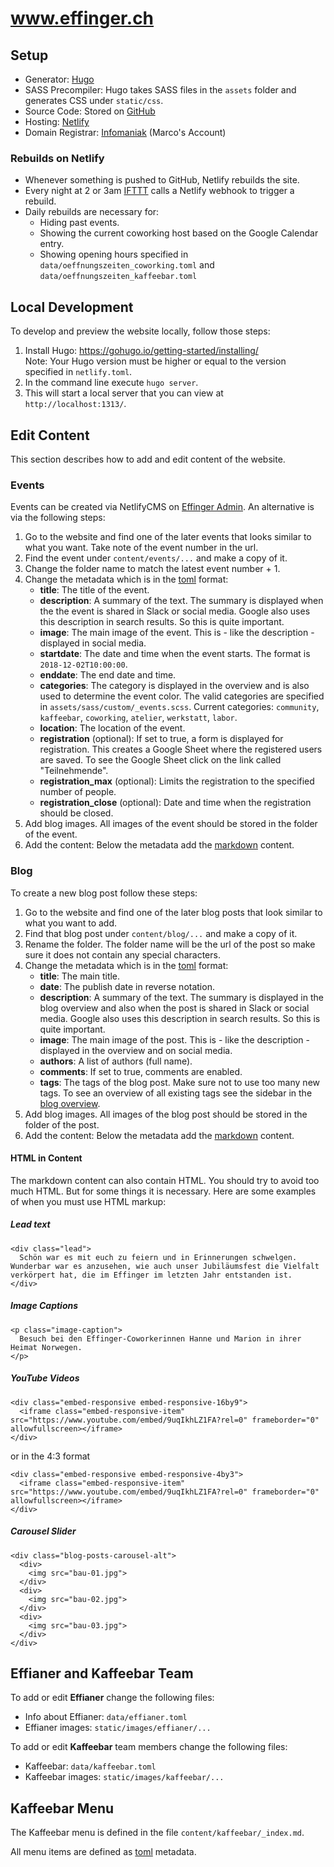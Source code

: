 # www.effinger.ch

## Setup

* Generator: [Hugo](https://gohugo.io/)
* SASS Precompiler: Hugo takes SASS files in the `assets` folder and generates CSS under `static/css`.
* Source Code: Stored on [GitHub](https://github.com/effinger/www.effinger.ch/)
* Hosting: [Netlify](https://www.netlify.com/)
* Domain Registrar: [Infomaniak](https://www.infomaniak.ch/) (Marco's Account)


### Rebuilds on Netlify

* Whenever something is pushed to GitHub, Netlify rebuilds the site.
* Every night at 2 or 3am [IFTTT](https://ifttt.com/) calls a Netlify webhook to trigger a rebuild.
* Daily rebuilds are necessary for:
  * Hiding past events.
  * Showing the current coworking host based on the Google Calendar entry.
  * Showing opening hours specified in `data/oeffnungszeiten_coworking.toml` and `data/oeffnungszeiten_kaffeebar.toml`


## Local Development

To develop and preview the website locally, follow those steps:

1. Install Hugo: https://gohugo.io/getting-started/installing/   
Note: Your Hugo version must be higher or equal to the version specified in `netlify.toml`.
2. In the command line execute `hugo server`.
3. This will start a local server that you can view at `http://localhost:1313/`.


## Edit Content

This section describes how to add and edit content of the website.

### Events

Events can be created via NetlifyCMS on [Effinger Admin](https://www.effinger.ch/admin/). An alternative is via the following steps:

1. Go to the website and find one of the later events that looks similar to what you want. Take note of the event number in the url.
2. Find the event under `content/events/...` and make a copy of it.
3. Change the folder name to match the latest event number + 1.
4. Change the metadata which is in the [toml](https://github.com/toml-lang/toml) format:
    * **title**: The title of the event.
    * **description**: A summary of the text. The summary is displayed when the the event is shared in Slack or social media. Google also uses this description in search results. So this is quite important.
    * **image**: The main image of the event. This is - like the description - displayed in social media.
    * **startdate**: The date and time when the event starts. The format is `2018-12-02T10:00:00`.
    * **enddate**: The end date and time.
    * **categories**: The category is displayed in the overview and is also used to determine the event color. The valid categories are specified in `assets/sass/custom/_events.scss`. Current categories: `community`, `kaffeebar`, `coworking`, `atelier`, `werkstatt`, `labor`.
    * **location**: The location of the event.
    * **registration** (optional): If set to true, a form is displayed for registration. This creates a Google Sheet where the registered users are saved. To see the Google Sheet click on the link called "Teilnehmende".
    * **registration_max** (optional): Limits the registration to the specified number of people.
    * **registration_close** (optional): Date and time when the registration should be closed.
5. Add blog images. All images of the event should be stored in the folder of the event.
6. Add the content: Below the metadata add the [markdown](https://github.com/adam-p/markdown-here/wiki/Markdown-Cheatsheet) content.



### Blog

To create a new blog post follow these steps:

1. Go to the website and find one of the later blog posts that look similar to what you want to add.
2. Find that blog post under `content/blog/...` and make a copy of it.
3. Rename the folder. The folder name will be the url of the post so make sure it does not contain any special characters.
4. Change the metadata which is in the [toml](https://github.com/toml-lang/toml) format:
    * **title**: The main title.
    * **date**: The publish date in reverse notation.
    * **description**: A summary of the text. The summary is displayed in the blog overview and also when the post is shared in Slack or social media. Google also uses this description in search results. So this is quite important.
    * **image**: The main image of the post. This is - like the description - displayed in the overview and on social media.
    * **authors**: A list of authors (full name).
    * **comments**: If set to true, comments are enabled.
    * **tags**: The tags of the blog post. Make sure not to use too many new tags. To see an overview of all existing tags see the sidebar in the [blog overview](https://www.effinger.ch/blog/).
5. Add blog images. All images of the blog post should be stored in the folder of the post.
6. Add the content: Below the metadata add the [markdown](https://github.com/adam-p/markdown-here/wiki/Markdown-Cheatsheet) content.


#### HTML in Content

The markdown content can also contain HTML. You should try to avoid too much HTML. But for some things it is necessary. Here are some examples of when you must use HTML markup:

##### Lead text

```
<div class="lead">
  Schön war es mit euch zu feiern und in Erinnerungen schwelgen. Wunderbar war es anzusehen, wie auch unser Jubiläumsfest die Vielfalt verkörpert hat, die im Effinger im letzten Jahr entstanden ist.
</div>
```

##### Image Captions

```
<p class="image-caption">
  Besuch bei den Effinger-Coworkerinnen Hanne und Marion in ihrer Heimat Norwegen.
</p>
```


##### YouTube Videos

```
<div class="embed-responsive embed-responsive-16by9">
  <iframe class="embed-responsive-item" src="https://www.youtube.com/embed/9uqIkhLZ1FA?rel=0" frameborder="0" allowfullscreen></iframe>
</div>
```

or in the 4:3 format

```
<div class="embed-responsive embed-responsive-4by3">
  <iframe class="embed-responsive-item" src="https://www.youtube.com/embed/9uqIkhLZ1FA?rel=0" frameborder="0" allowfullscreen></iframe>
</div>
```

##### Carousel Slider

```
<div class="blog-posts-carousel-alt">
  <div>
    <img src="bau-01.jpg">
  </div>
  <div>
    <img src="bau-02.jpg">
  </div>
  <div>
    <img src="bau-03.jpg">
  </div>
</div>
```


## Effianer and Kaffeebar Team

To add or edit **Effianer** change the following files:

* Info about Effianer: `data/effianer.toml`
* Effianer images: `static/images/effianer/...`

To add or edit **Kaffeebar** team members change the following files:

* Kaffeebar: `data/kaffeebar.toml`
* Kaffeebar images: `static/images/kaffeebar/...`


## Kaffeebar Menu

The Kaffeebar menu is defined in the file `content/kaffeebar/_index.md`.

All menu items are defined as [toml](https://github.com/toml-lang/toml) metadata.